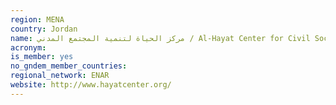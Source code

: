 ```yaml
---
region: MENA
country: Jordan
name: مركز الحياة لتنمية المجتمع المدني / Al-Hayat Center for Civil Society Development
acronym: 
is_member: yes
no_gndem_member_countries: 
regional_network: ENAR
website: http://www.hayatcenter.org/
---
```

